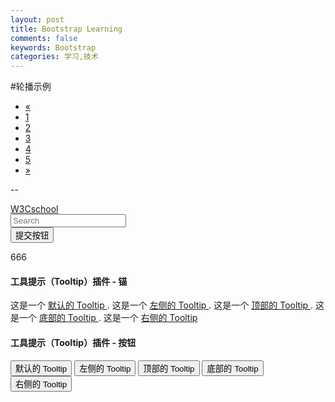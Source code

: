 ```yaml
---
layout: post
title: Bootstrap Learning
comments: false
keywords: Bootstrap
categories: 学习,技术
---
```

#轮播示例
<ul class="pagination">
  <li><a href="#">&laquo;</a></li>
  <li><a href="#">1</a></li>
  <li><a href="#">2</a></li>
  <li><a href="#">3</a></li>
  <li><a href="#">4</a></li>
  <li><a href="#">5</a></li>
  <li><a href="#">&raquo;</a></li>
</ul>

--
<nav class="navbar navbar-default" role="navigation">
   <div class="navbar-header">
      <a class="navbar-brand" href="#">W3Cschool</a>
   </div>
   <div>
      <form class="navbar-form navbar-left" role="search">
         <div class="form-group">
            <input type="text" class="form-control" placeholder="Search">
         </div>
         <button type="submit" class="btn btn-default">提交按钮</button>
      </form>    
   </div>
</nav>
666
<h4>工具提示（Tooltip）插件 - 锚</h4>
这是一个 <a href="#" class="tooltip-test" data-toggle="tooltip" 
   title="默认的 Tooltip">
   默认的 Tooltip
</a>.
这是一个 <a href="#" class="tooltip-test" data-toggle="tooltip" 
   data-placement="left" title="左侧的 Tooltip">
   左侧的 Tooltip
</a>.
这是一个 <a href="#" data-toggle="tooltip" data-placement="top" 
   title="顶部的 Tooltip">
   顶部的 Tooltip
</a>.
这是一个 <a href="#" data-toggle="tooltip" data-placement="bottom" 
   title="底部的 Tooltip">
   底部的 Tooltip
</a>.
这是一个 <a href="#" data-toggle="tooltip" data-placement="right" 
   title="右侧的 Tooltip">
   右侧的 Tooltip
</a>

<br>

<h4>工具提示（Tooltip）插件 - 按钮</h4>
<button type="button" class="btn btn-default" data-toggle="tooltip" 
   title="默认的 Tooltip">
   默认的 Tooltip
</button>
<button type="button" class="btn btn-default" data-toggle="tooltip" 
   data-placement="left" title="左侧的 Tooltip">
   左侧的 Tooltip
</button>
<button type="button" class="btn btn-default" data-toggle="tooltip" 
   data-placement="top" title="顶部的 Tooltip">
   顶部的 Tooltip
</button>
<button type="button" class="btn btn-default" data-toggle="tooltip" 
   data-placement="bottom" title="底部的 Tooltip">
   底部的 Tooltip
</button>
<button type="button" class="btn btn-default" data-toggle="tooltip" 
   data-placement="right" title="右侧的 Tooltip">
   右侧的 Tooltip
</button>

<script>
  $(function () { $("[data-toggle='tooltip']").tooltip(); });
</script>
